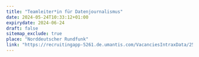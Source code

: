 ```yaml
---
title: "Teamleiter*in für Datenjournalismus"
date: 2024-05-24T10:33:12+01:00
expirydate: 2024-06-24
draft: false
sitemap_exclude: true
place: "Norddeutscher Rundfunk"
link: "https://recruitingapp-5261.de.umantis.com/VacanciesIntraxData/2555/Description/1"
---
```

